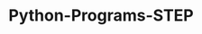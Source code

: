 # Python-Programs-STEP
       
  
              
                
                 
                             
        
  
